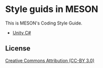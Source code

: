 # Style guids in MESON

This is MESON's Coding Style Guide.

- [Unity C#](./unity-c-charp/README.md)

## License

[Creative Commons Attribution (CC-BY 3.0)](http://creativecommons.org/licenses/by/3.0/)